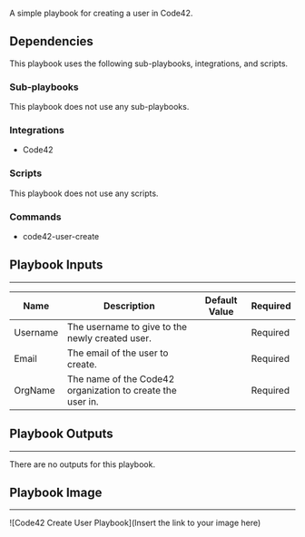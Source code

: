A simple playbook for creating a user in Code42.

## Dependencies
This playbook uses the following sub-playbooks, integrations, and scripts.

### Sub-playbooks
This playbook does not use any sub-playbooks.

### Integrations
* Code42

### Scripts
This playbook does not use any scripts.

### Commands
* code42-user-create

## Playbook Inputs
---

| **Name** | **Description** | **Default Value** | **Required** |
| --- | --- | --- | --- |
| Username | The username to give to the newly created user. |  | Required |
| Email | The email of the user to create. |  | Required |
| OrgName | The name of the Code42 organization to create the user in. |  | Required |

## Playbook Outputs
---
There are no outputs for this playbook.

## Playbook Image
---
![Code42 Create User Playbook](Insert the link to your image here)